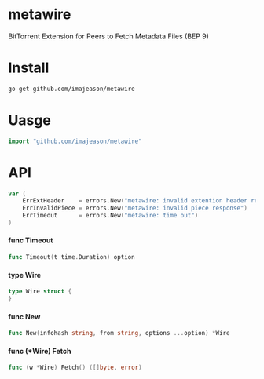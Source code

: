 # metawire

BitTorrent Extension for Peers to Fetch Metadata Files (BEP 9)

# Install
```bash
go get github.com/imajeason/metawire
```

# Uasge
```go
import "github.com/imajeason/metawire"
```

# API

```go
var (
	ErrExtHeader    = errors.New("metawire: invalid extention header response")
	ErrInvalidPiece = errors.New("metawire: invalid piece response")
	ErrTimeout      = errors.New("metawire: time out")
)
```

#### func  Timeout

```go
func Timeout(t time.Duration) option
```

#### type Wire

```go
type Wire struct {
}
```


#### func  New

```go
func New(infohash string, from string, options ...option) *Wire
```

#### func (*Wire) Fetch

```go
func (w *Wire) Fetch() ([]byte, error)
```
